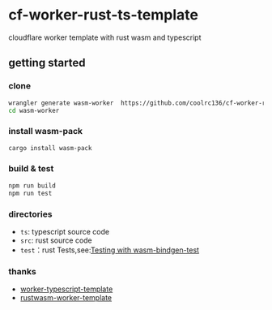 # cf-worker-rust-ts-template

cloudflare worker template with rust wasm and typescript

## getting started

### clone

```bash
wrangler generate wasm-worker  https://github.com/coolrc136/cf-worker-rust-ts-template.git
cd wasm-worker
```

### install wasm-pack

```bash
cargo install wasm-pack
```

### build & test

```bash
npm run build
npm run test
```

### directories

- `ts`: typescript source code
- `src`: rust source code
- `test`：rust Tests,see:[Testing with wasm-bindgen-test](https://rustwasm.github.io/wasm-bindgen/wasm-bindgen-test/index.html)

### thanks

- [worker-typescript-template](https://github.com/cloudflare/worker-typescript-template)
- [rustwasm-worker-template](https://github.com/cloudflare/rustwasm-worker-template)
